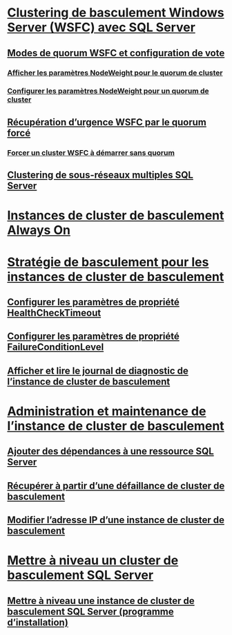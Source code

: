 # [Clustering de basculement Windows Server (WSFC) avec SQL Server](windows-server-failover-clustering-wsfc-with-sql-server.md)
## [Modes de quorum WSFC et configuration de vote](wsfc-quorum-modes-and-voting-configuration-sql-server.md)
### [Afficher les paramètres NodeWeight pour le quorum de cluster](view-cluster-quorum-nodeweight-settings.md)
### [Configurer les paramètres NodeWeight pour un quorum de cluster](configure-cluster-quorum-nodeweight-settings.md)
## [Récupération d’urgence WSFC par le quorum forcé](wsfc-disaster-recovery-through-forced-quorum-sql-server.md)
### [Forcer un cluster WSFC à démarrer sans quorum](force-a-wsfc-cluster-to-start-without-a-quorum.md)
## [Clustering de sous-réseaux multiples SQL Server](sql-server-multi-subnet-clustering-sql-server.md)

# [Instances de cluster de basculement Always On](always-on-failover-cluster-instances-sql-server.md)

# [Stratégie de basculement pour les instances de cluster de basculement](failover-policy-for-failover-cluster-instances.md)
## [Configurer les paramètres de propriété HealthCheckTimeout](configure-healthchecktimeout-property-settings.md)
## [Configurer les paramètres de propriété FailureConditionLevel](configure-failureconditionlevel-property-settings.md)
## [Afficher et lire le journal de diagnostic de l’instance de cluster de basculement](view-and-read-failover-cluster-instance-diagnostics-log.md)

# [Administration et maintenance de l’instance de cluster de basculement](failover-cluster-instance-administration-and-maintenance.md)
## [Ajouter des dépendances à une ressource SQL Server](add-dependencies-to-a-sql-server-resource.md)
## [Récupérer à partir d’une défaillance de cluster de basculement](recover-from-failover-cluster-instance-failure.md)
## [Modifier l’adresse IP d’une instance de cluster de basculement](change-the-ip-address-of-a-failover-cluster-instance.md)

# [Mettre à niveau un cluster de basculement SQL Server](upgrade-a-sql-server-failover-cluster-instance.md)
## [Mettre à niveau une instance de cluster de basculement SQL Server (programme d’installation)](upgrade-a-sql-server-failover-cluster-instance-setup.md)
